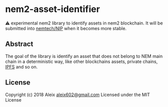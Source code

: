 # nem2-asset-identifier

:warning: experimental nem2 library to identify assets in nem2 blockchain. It will be submitted into [nemtech/NIP][nip] when it becomes more stable.

## Abstract

The goal of the library is identify an asset that does not belong to NEM main chain in a deterministic way, like other blockchains assets, private chains, [IPFS][ipfs] and so on.

## License

Copyright (c) 2018 Aleix <aleix602@gmail.com> Licensed under the MIT License

[nip]: https://github.com/nemtech/NIP
[ipfs]: https://ipfs.io/